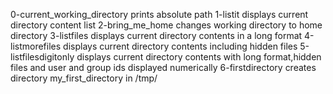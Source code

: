 0-current_working_directory prints absolute path
1-listit displays current directory content list
2-bring_me_home changes working directory to home directory
3-listfiles displays current directory contents in a long format
4-listmorefiles displays current directory contents including hidden files 
5-listfilesdigitonly displays current directory contents with long format,hidden files and user and group ids displayed numerically
6-firstdirectory creates directory my_first_directory in /tmp/
